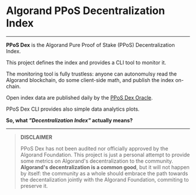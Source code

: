 # Algorand PPoS Decentralization Index

---

**PPoS Dex** is the Algorand Pure Proof of Stake (PPoS) Decentralization Index.

This project defines the index and provides a CLI tool to monitor it.

The monitoring tool is fully trustless: anyone can autonomulsy read the
Algorand blockchain, do some client-side math, and publish the index on-chain.

Open index data are published daily by the [PPoS Dex Oracle](https://algoexplorer.io/address/WIPE4JSUWLXKZZK6GJ6VI32PX6ZWPKBRH5YFRJCHWOVC73P5RI4DGUQUWQ).

PPoS Dex CLI provides also simple data analytics plots.

**So, what _"Decentralization Index"_ actually means?**

---

> **DISCLAIMER**
>
> PPoS Dex has not been audited nor officially approved by the Algorand
> Foundation. This project is just a personal attempt to provide some metrics
> on Algorand's decentralization to the community. **Algorand's
> decentralization is a common good**, but it will not happen by itself: the
> community as a whole should embrace the path towards the decentalization
> jointly with the Algorand Foundation, commiting to preserve it.

